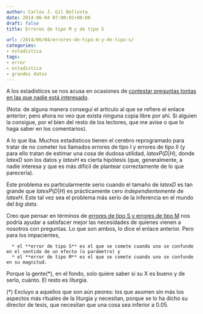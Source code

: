 ```yaml
---
author: Carlos J. Gil Bellosta
date: 2014-06-04 07:00:02+00:00
draft: false
title: Errores de tipo M y de tipo S

url: /2014/06/04/errores-de-tipo-m-y-de-tipo-s/
categories:
- estadística
tags:
- error
- estadística
- grandes datos
---
```


A los estadísticos se nos acusa en ocasiones de [contestar preguntas tontas en las que nadie está interesado](http://wmbriggs.com/blog/?p=5222).

(Nota: de alguna manera conseguí el artículo al que se refiere el enlace anterior; pero ahora no veo que exista ninguna copia libre por ahí. Si alguien la consigue, por el bien del resto de los lectores, que me avise o que lo haga saber en los comentarios).

A lo que iba. Muchos estadísticos tienen el cerebro reprogramado para tratar de no cometer los llamados errores de tipo I y errores de tipo II (y para ello tratan de estimar una cosa de dudosa utilidad, $latex P(D|H)$, donde $latex D$ son los datos y $latex H$ es cierta hipótesis (que, generalmente, a nadie interesa y que es más difícil de plantear correctamente de lo que parecería).

Este problema es particularmente serio cuando el tamaño de $latex D$ es tan grande que $latex P(D|H)$ es prácticamente cero _independientemente_ de $latex H$. Este tal vez sea el problema más serio de la inferencia en el mundo del _big data_.

Creo que pensar en términos de [errores de tipo S y errores de tipo M](http://andrewgelman.com/2004/12/29/type_1_type_2_t/) nos podría ayudar a satisfacer mejor las necesidades de quienes vienen a nosotros con preguntas. Lo que son ambos, lo dice el enlace anterior. Pero para los impacientes,



	  * el **error de tipo S** es el que se comete cuando uno se confunde en el sentido de un efecto (o parámetro) y
	  * el **error de tipo M** es el que se comete cuando uno se confunde en su magnitud.

Porque la gente(*), en el fondo, solo quiere saber si su X es bueno y de serlo, cuánto. El resto es liturgia.

(*) Excluyo a aquellos que son aún peores: los que asumen sin más los aspectos más rituales de la liturgia y necesitan, porque se lo ha dicho su director de tesis, que necesitan que una cosa sea inferior a 0.05.
